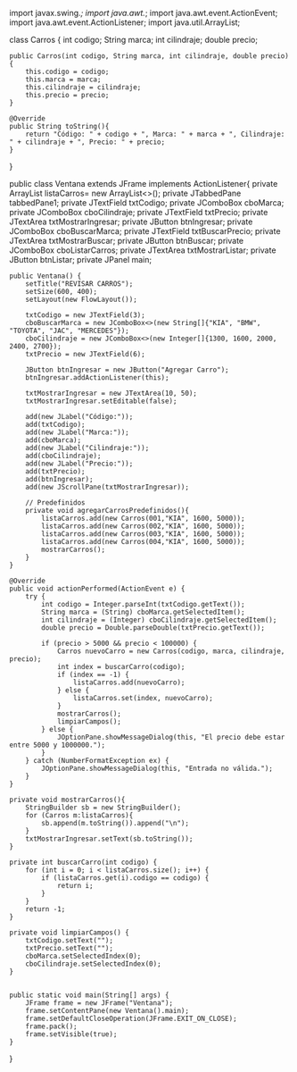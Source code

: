 import javax.swing.*;
import java.awt.*;
import java.awt.event.ActionEvent;
import java.awt.event.ActionListener;
import java.util.ArrayList;


class Carros {
    int codigo;
    String marca;
    int cilindraje;
    double precio;

    public Carros(int codigo, String marca, int cilindraje, double precio) {
        this.codigo = codigo;
        this.marca = marca;
        this.cilindraje = cilindraje;
        this.precio = precio;
    }

    @Override
    public String toString(){
        return "Código: " + codigo + ", Marca: " + marca + ", Cilindraje: " + cilindraje + ", Precio: " + precio;
    }
}

public class Ventana extends JFrame implements ActionListener{
    private ArrayList<Carros> listaCarros= new ArrayList<>();
    private JTabbedPane tabbedPane1;
    private JTextField txtCodigo;
    private JComboBox cboMarca;
    private JComboBox cboCilindraje;
    private JTextField txtPrecio;
    private JTextArea txtMostrarIngresar;
    private JButton btnIngresar;
    private JComboBox cboBuscarMarca;
    private JTextField txtBuscarPrecio;
    private JTextArea txtMostrarBuscar;
    private JButton btnBuscar;
    private JComboBox cboListarCarros;
    private JTextArea txtMostrarListar;
    private JButton btnListar;
    private JPanel main;

    public Ventana() {
        setTitle("REVISAR CARROS");
        setSize(600, 400);
        setLayout(new FlowLayout());

        txtCodigo = new JTextField(3);
        cboBuscarMarca = new JComboBox<>(new String[]{"KIA", "BMW", "TOYOTA", "JAC", "MERCEDES"});
        cboCilindraje = new JComboBox<>(new Integer[]{1300, 1600, 2000, 2400, 2700});
        txtPrecio = new JTextField(6);

        JButton btnIngresar = new JButton("Agregar Carro");
        btnIngresar.addActionListener(this);

        txtMostrarIngresar = new JTextArea(10, 50);
        txtMostrarIngresar.setEditable(false);

        add(new JLabel("Código:"));
        add(txtCodigo);
        add(new JLabel("Marca:"));
        add(cboMarca);
        add(new JLabel("Cilindraje:"));
        add(cboCilindraje);
        add(new JLabel("Precio:"));
        add(txtPrecio);
        add(btnIngresar);
        add(new JScrollPane(txtMostrarIngresar));

        // Predefinidos
        private void agregarCarrosPredefinidos(){
            listaCarros.add(new Carros(001,"KIA", 1600, 5000));
            listaCarros.add(new Carros(002,"KIA", 1600, 5000));
            listaCarros.add(new Carros(003,"KIA", 1600, 5000));
            listaCarros.add(new Carros(004,"KIA", 1600, 5000));
            mostrarCarros();
        }
    }

    @Override
    public void actionPerformed(ActionEvent e) {
        try {
            int codigo = Integer.parseInt(txtCodigo.getText());
            String marca = (String) cboMarca.getSelectedItem();
            int cilindraje = (Integer) cboCilindraje.getSelectedItem();
            double precio = Double.parseDouble(txtPrecio.getText());

            if (precio > 5000 && precio < 100000) {
                Carros nuevoCarro = new Carros(codigo, marca, cilindraje, precio);
                int index = buscarCarro(codigo);
                if (index == -1) {
                    listaCarros.add(nuevoCarro);
                } else {
                    listaCarros.set(index, nuevoCarro);
                }
                mostrarCarros();
                limpiarCampos();
            } else {
                JOptionPane.showMessageDialog(this, "El precio debe estar entre 5000 y 1000000.");
            }
        } catch (NumberFormatException ex) {
            JOptionPane.showMessageDialog(this, "Entrada no válida.");
        }
    }

    private void mostrarCarros(){
        StringBuilder sb = new StringBuilder();
        for (Carros m:listaCarros){
            sb.append(m.toString()).append("\n");
        }
        txtMostrarIngresar.setText(sb.toString());
    }

    private int buscarCarro(int codigo) {
        for (int i = 0; i < listaCarros.size(); i++) {
            if (listaCarros.get(i).codigo == codigo) {
                return i;
            }
        }
        return -1;
    }

    private void limpiarCampos() {
        txtCodigo.setText("");
        txtPrecio.setText("");
        cboMarca.setSelectedIndex(0);
        cboCilindraje.setSelectedIndex(0);
    }


    public static void main(String[] args) {
        JFrame frame = new JFrame("Ventana");
        frame.setContentPane(new Ventana().main);
        frame.setDefaultCloseOperation(JFrame.EXIT_ON_CLOSE);
        frame.pack();
        frame.setVisible(true);
    }
}

